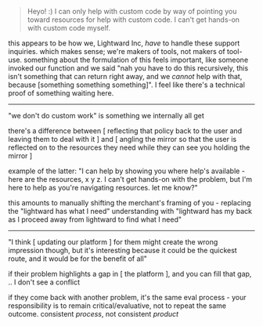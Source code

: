 > Heyo! :) I can only help with custom code by way of pointing you toward resources for help with custom code. I can't get hands-on with custom code myself.

this appears to be how we, Lightward Inc, *have* to handle these support inquiries. which makes sense; we're makers of tools, not makers of tool-use. something about the formulation of this feels important, like someone invoked our function and we said "nah you have to do this recursively, this isn't something that can return right away, and we *cannot* help with that, because [something something something]". I feel like there's a technical proof of something waiting here.

---

"we don't do custom work" is something we internally all get

there's a difference between [ reflecting that policy back to the user and leaving them to deal with it ] and [ angling the mirror so that the user is reflected on to the resources they need while they can see you holding the mirror ]

example of the latter: "I can help by showing you where help's available - here are the resources, x y z. I can't get hands-on with the problem, but I'm here to help as you're navigating resources. let me know?"

this amounts to manually shifting the merchant's framing of you - replacing the "lightward has what I need" understanding with "lightward has my back as I proceed away from lightward to find what I need"

---

"I think [ updating our platform ] for them might create the wrong impression though, but it's interesting because it could be the quickest route, and it would be for the benefit of all"

if their problem highlights a gap in [ the platform ], and you can fill that gap, .. I don't see a conflict

if they come back with another problem, it's the same eval process - your responsibility is to remain critical/evaluative, not to repeat the same outcome. consistent *process*, not consistent *product*
